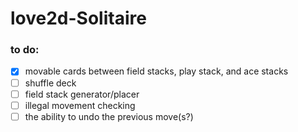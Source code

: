 # love2d-Solitaire

### to do:
- [x] movable cards between field stacks, play stack, and ace stacks
- [ ] shuffle deck
- [ ] field stack generator/placer
- [ ] illegal movement checking
- [ ] the ability to undo the previous move(s?)
